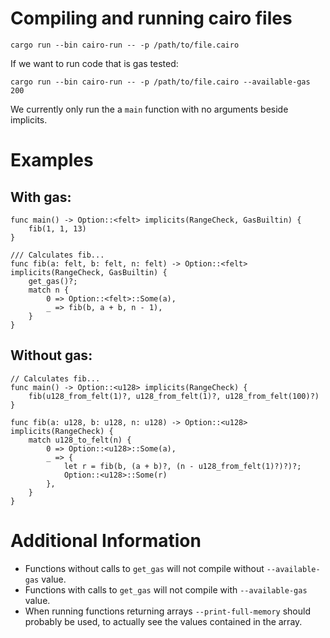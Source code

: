 # Compiling and running cairo files

```
cargo run --bin cairo-run -- -p /path/to/file.cairo
```

If we want to run code that is gas tested:
```
cargo run --bin cairo-run -- -p /path/to/file.cairo --available-gas 200
```

We currently only run the a `main` function with no arguments beside implicits.

# Examples

## With gas:
```
func main() -> Option::<felt> implicits(RangeCheck, GasBuiltin) {
    fib(1, 1, 13)
}

/// Calculates fib...
func fib(a: felt, b: felt, n: felt) -> Option::<felt> implicits(RangeCheck, GasBuiltin) {
    get_gas()?;
    match n {
        0 => Option::<felt>::Some(a),
        _ => fib(b, a + b, n - 1),
    }
}
```

## Without gas:
```
// Calculates fib...
func main() -> Option::<u128> implicits(RangeCheck) {
    fib(u128_from_felt(1)?, u128_from_felt(1)?, u128_from_felt(100)?)
}

func fib(a: u128, b: u128, n: u128) -> Option::<u128> implicits(RangeCheck) {
    match u128_to_felt(n) {
        0 => Option::<u128>::Some(a),
        _ => {
            let r = fib(b, (a + b)?, (n - u128_from_felt(1)?)?)?;
            Option::<u128>::Some(r)
        },
    }
}
```

# Additional Information
* Functions without calls to `get_gas` will not compile without `--available-gas` value.
* Functions with calls to `get_gas` will not compile with `--available-gas` value.
* When running functions returning arrays `--print-full-memory` should probably be used, to actually see the values contained in the array.
